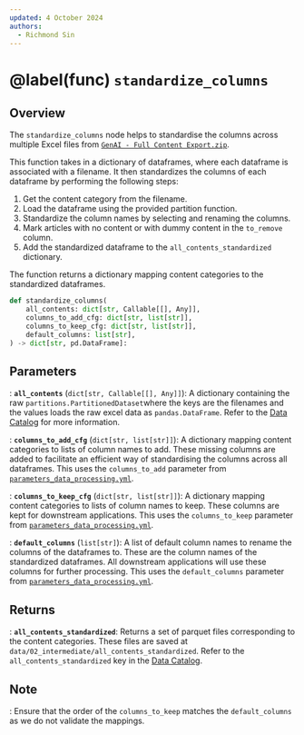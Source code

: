 ```yaml
---
updated: 4 October 2024
authors:
  - Richmond Sin
---
```


# @label(func) `standardize_columns`

## Overview

The `standardize_columns` node helps to standardise the columns across multiple Excel files from [`GenAI - Full Content Export.zip`](https://github.com/).

This function takes in a dictionary of dataframes, where each dataframe is associated with a filename. It then standardizes the columns of each dataframe by performing the following steps:

1. Get the content category from the filename.
2. Load the dataframe using the provided partition function.
3. Standardize the column names by selecting and renaming the columns.
4. Mark articles with no content or with dummy content in the `to_remove` column.
5. Add the standardized dataframe to the `all_contents_standardized` dictionary.

The function returns a dictionary mapping content categories to the standardized dataframes.

```python
def standardize_columns(
    all_contents: dict[str, Callable[[], Any]],
    columns_to_add_cfg: dict[str, list[str]],
    columns_to_keep_cfg: dict[str, list[str]],
    default_columns: list[str],
) -> dict[str, pd.DataFrame]:
```

## Parameters

: **`all_contents`** (`dict[str, Callable[[], Any]]`):
A dictionary containing the raw `partitions.PartitionedDataset`where the keys are the filenames and the values loads the raw excel data as `pandas.DataFrame`.
Refer to the [Data Catalog](https://github.com/) for more information.

: **`columns_to_add_cfg`** (`dict[str, list[str]]`):
A dictionary mapping content categories to lists of column names to add. These missing columns are added to facilitate an efficient way of standardising the columns across all dataframes.
This uses the `columns_to_add` parameter from [`parameters_data_processing.yml`](https://github.com/).

: **`columns_to_keep_cfg`** (`dict[str, list[str]]`):
A dictionary mapping content categories to lists of column names to keep. These columns are kept for downstream applications.
This uses the `columns_to_keep` parameter from [`parameters_data_processing.yml`](https://github.com/).

: **`default_columns`** (`list[str]`):
A list of default column names to rename the columns of the dataframes to. These are the column names of the standardized dataframes. All downstream applications will use these columns for further processing.
This uses the `default_columns` parameter from [`parameters_data_processing.yml`](https://github.com/).

## Returns

: **`all_contents_standardized`**:
Returns a set of parquet files corresponding to the content categories. These files are saved at `data/02_intermediate/all_contents_standardized`.
Refer to the `all_contents_standardized` key in the [Data Catalog](https://github.com/).

## Note

: Ensure that the order of the `columns_to_keep` matches the `default_columns` as we do not validate the mappings.
